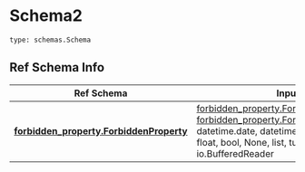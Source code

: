 # Schema2
```
type: schemas.Schema
```

## Ref Schema Info
Ref Schema | Input Type | Output Type
---------- | ---------- | -----------
[**forbidden_property.ForbiddenProperty**](../../../../../../../../components/schema/forbidden_property.md) | [forbidden_property.ForbiddenPropertyDictInput](../../../../../../../../components/schema/forbidden_property.md#forbiddenpropertydictinput), [forbidden_property.ForbiddenPropertyDict](../../../../../../../../components/schema/forbidden_property.md#forbiddenpropertydict), str, datetime.date, datetime.datetime, uuid.UUID, int, float, bool, None, list, tuple, bytes, io.FileIO, io.BufferedReader | [forbidden_property.ForbiddenPropertyDict](../../../../../../../../components/schema/forbidden_property.md#forbiddenpropertydict), str, float, int, bool, None, tuple, bytes, io.FileIO
